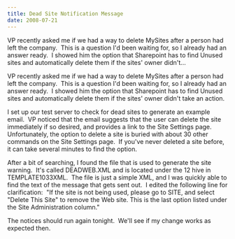```yaml
---
title: Dead Site Notification Message
date: 2008-07-21
---
```


VP recently asked me if we had a way to delete MySites after a person had left the company.  This is a question I'd been waiting for, so I already had an answer ready.  I showed him the option that Sharepoint has to find Unused sites and automatically delete them if the sites' owner didn't…


<!-- end -->

<div dir="ltr">VP recently asked me if we had a way to delete MySites after a person had left the company.  This is a question I'd been waiting for, so I already had an answer ready.  I showed him the option that Sharepoint has to find Unused sites and automatically delete them if the sites' owner didn't take an action.

I set up our test server to check for dead sites to generate an example email.  VP noticed that the email suggests that the user can delete the site immediately if so desired, and provides a link to the Site Settings page.  Unfortunately, the option to delete a site is buried with about 30 other commands on the Site Settings page.  If you've never deleted a site before, it can take several minutes to find the option.

After a bit of searching, I found the file that is used to generate the site warning.  It's called DEADWEB.XML and is located under the 12 hive in TEMPLATE1033XML.  The file is just a simple XML, and I was quickly able to find the text of the message that gets sent out.  I edited the following line for clarification:  "If the site is not being used, please go to SITE, and select "Delete This Site" to remove the Web site. This is the last option listed under the Site Administration column."

The notices should run again tonight.  We'll see if my change works as expected then.</div>

